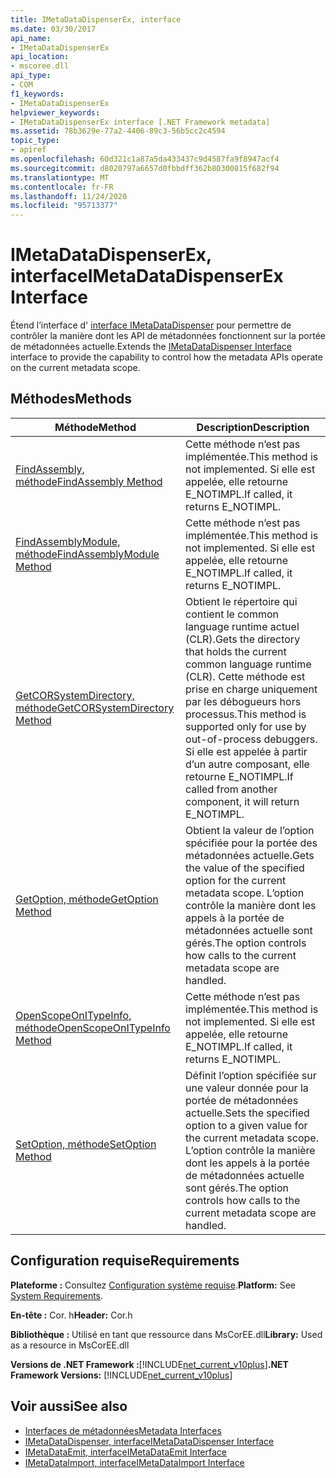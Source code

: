 ```yaml
---
title: IMetaDataDispenserEx, interface
ms.date: 03/30/2017
api_name:
- IMetaDataDispenserEx
api_location:
- mscoree.dll
api_type:
- COM
f1_keywords:
- IMetaDataDispenserEx
helpviewer_keywords:
- IMetaDataDispenserEx interface [.NET Framework metadata]
ms.assetid: 78b3629e-77a2-4406-89c3-56b5cc2c4594
topic_type:
- apiref
ms.openlocfilehash: 60d321c1a87a5da433437c9d4587fa9f8947acf4
ms.sourcegitcommit: d8020797a6657d0fbbdff362b80300815f682f94
ms.translationtype: MT
ms.contentlocale: fr-FR
ms.lasthandoff: 11/24/2020
ms.locfileid: "95713377"
---
```

# <a name="imetadatadispenserex-interface"></a><span data-ttu-id="d8093-102">IMetaDataDispenserEx, interface</span><span class="sxs-lookup"><span data-stu-id="d8093-102">IMetaDataDispenserEx Interface</span></span>

<span data-ttu-id="d8093-103">Étend l’interface d' [interface IMetaDataDispenser](imetadatadispenser-interface.md) pour permettre de contrôler la manière dont les API de métadonnées fonctionnent sur la portée de métadonnées actuelle.</span><span class="sxs-lookup"><span data-stu-id="d8093-103">Extends the [IMetaDataDispenser Interface](imetadatadispenser-interface.md) interface to provide the capability to control how the metadata APIs operate on the current metadata scope.</span></span>  
  
## <a name="methods"></a><span data-ttu-id="d8093-104">Méthodes</span><span class="sxs-lookup"><span data-stu-id="d8093-104">Methods</span></span>  
  
|<span data-ttu-id="d8093-105">Méthode</span><span class="sxs-lookup"><span data-stu-id="d8093-105">Method</span></span>|<span data-ttu-id="d8093-106">Description</span><span class="sxs-lookup"><span data-stu-id="d8093-106">Description</span></span>|  
|------------|-----------------|  
|[<span data-ttu-id="d8093-107">FindAssembly, méthode</span><span class="sxs-lookup"><span data-stu-id="d8093-107">FindAssembly Method</span></span>](imetadatadispenserex-findassembly-method.md)|<span data-ttu-id="d8093-108">Cette méthode n’est pas implémentée.</span><span class="sxs-lookup"><span data-stu-id="d8093-108">This method is not implemented.</span></span> <span data-ttu-id="d8093-109">Si elle est appelée, elle retourne E_NOTIMPL.</span><span class="sxs-lookup"><span data-stu-id="d8093-109">If called, it returns E_NOTIMPL.</span></span>|  
|[<span data-ttu-id="d8093-110">FindAssemblyModule, méthode</span><span class="sxs-lookup"><span data-stu-id="d8093-110">FindAssemblyModule Method</span></span>](imetadatadispenserex-findassemblymodule-method.md)|<span data-ttu-id="d8093-111">Cette méthode n’est pas implémentée.</span><span class="sxs-lookup"><span data-stu-id="d8093-111">This method is not implemented.</span></span> <span data-ttu-id="d8093-112">Si elle est appelée, elle retourne E_NOTIMPL.</span><span class="sxs-lookup"><span data-stu-id="d8093-112">If called, it returns E_NOTIMPL.</span></span>|  
|[<span data-ttu-id="d8093-113">GetCORSystemDirectory, méthode</span><span class="sxs-lookup"><span data-stu-id="d8093-113">GetCORSystemDirectory Method</span></span>](imetadatadispenserex-getcorsystemdirectory-method.md)|<span data-ttu-id="d8093-114">Obtient le répertoire qui contient le common language runtime actuel (CLR).</span><span class="sxs-lookup"><span data-stu-id="d8093-114">Gets the directory that holds the current common language runtime (CLR).</span></span> <span data-ttu-id="d8093-115">Cette méthode est prise en charge uniquement par les débogueurs hors processus.</span><span class="sxs-lookup"><span data-stu-id="d8093-115">This method is supported only for use by out-of-process debuggers.</span></span> <span data-ttu-id="d8093-116">Si elle est appelée à partir d’un autre composant, elle retourne E_NOTIMPL.</span><span class="sxs-lookup"><span data-stu-id="d8093-116">If called from another component, it will return E_NOTIMPL.</span></span>|  
|[<span data-ttu-id="d8093-117">GetOption, méthode</span><span class="sxs-lookup"><span data-stu-id="d8093-117">GetOption Method</span></span>](imetadatadispenserex-getoption-method.md)|<span data-ttu-id="d8093-118">Obtient la valeur de l’option spécifiée pour la portée des métadonnées actuelle.</span><span class="sxs-lookup"><span data-stu-id="d8093-118">Gets the value of the specified option for the current metadata scope.</span></span> <span data-ttu-id="d8093-119">L’option contrôle la manière dont les appels à la portée de métadonnées actuelle sont gérés.</span><span class="sxs-lookup"><span data-stu-id="d8093-119">The option controls how calls to the current metadata scope are handled.</span></span>|  
|[<span data-ttu-id="d8093-120">OpenScopeOnITypeInfo, méthode</span><span class="sxs-lookup"><span data-stu-id="d8093-120">OpenScopeOnITypeInfo Method</span></span>](imetadatadispenserex-openscopeonitypeinfo-method.md)|<span data-ttu-id="d8093-121">Cette méthode n’est pas implémentée.</span><span class="sxs-lookup"><span data-stu-id="d8093-121">This method is not implemented.</span></span> <span data-ttu-id="d8093-122">Si elle est appelée, elle retourne E_NOTIMPL.</span><span class="sxs-lookup"><span data-stu-id="d8093-122">If called, it returns E_NOTIMPL.</span></span>|  
|[<span data-ttu-id="d8093-123">SetOption, méthode</span><span class="sxs-lookup"><span data-stu-id="d8093-123">SetOption Method</span></span>](imetadatadispenserex-setoption-method.md)|<span data-ttu-id="d8093-124">Définit l’option spécifiée sur une valeur donnée pour la portée de métadonnées actuelle.</span><span class="sxs-lookup"><span data-stu-id="d8093-124">Sets the specified option to a given value for the current metadata scope.</span></span> <span data-ttu-id="d8093-125">L’option contrôle la manière dont les appels à la portée de métadonnées actuelle sont gérés.</span><span class="sxs-lookup"><span data-stu-id="d8093-125">The option controls how calls to the current metadata scope are handled.</span></span>|  
  
## <a name="requirements"></a><span data-ttu-id="d8093-126">Configuration requise</span><span class="sxs-lookup"><span data-stu-id="d8093-126">Requirements</span></span>  

 <span data-ttu-id="d8093-127">**Plateforme :** Consultez [Configuration système requise](../../get-started/system-requirements.md).</span><span class="sxs-lookup"><span data-stu-id="d8093-127">**Platform:** See [System Requirements](../../get-started/system-requirements.md).</span></span>  
  
 <span data-ttu-id="d8093-128">**En-tête :** Cor. h</span><span class="sxs-lookup"><span data-stu-id="d8093-128">**Header:** Cor.h</span></span>  
  
 <span data-ttu-id="d8093-129">**Bibliothèque :** Utilisé en tant que ressource dans MsCorEE.dll</span><span class="sxs-lookup"><span data-stu-id="d8093-129">**Library:** Used as a resource in MsCorEE.dll</span></span>  
  
 <span data-ttu-id="d8093-130">**Versions de .NET Framework :**[!INCLUDE[net_current_v10plus](../../../../includes/net-current-v10plus-md.md)]</span><span class="sxs-lookup"><span data-stu-id="d8093-130">**.NET Framework Versions:** [!INCLUDE[net_current_v10plus](../../../../includes/net-current-v10plus-md.md)]</span></span>  
  
## <a name="see-also"></a><span data-ttu-id="d8093-131">Voir aussi</span><span class="sxs-lookup"><span data-stu-id="d8093-131">See also</span></span>

- [<span data-ttu-id="d8093-132">Interfaces de métadonnées</span><span class="sxs-lookup"><span data-stu-id="d8093-132">Metadata Interfaces</span></span>](metadata-interfaces.md)
- [<span data-ttu-id="d8093-133">IMetaDataDispenser, interface</span><span class="sxs-lookup"><span data-stu-id="d8093-133">IMetaDataDispenser Interface</span></span>](imetadatadispenser-interface.md)
- [<span data-ttu-id="d8093-134">IMetaDataEmit, interface</span><span class="sxs-lookup"><span data-stu-id="d8093-134">IMetaDataEmit Interface</span></span>](imetadataemit-interface.md)
- [<span data-ttu-id="d8093-135">IMetaDataImport, interface</span><span class="sxs-lookup"><span data-stu-id="d8093-135">IMetaDataImport Interface</span></span>](imetadataimport-interface.md)
